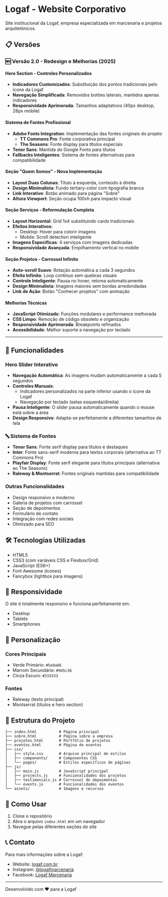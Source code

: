 # Logaf - Website Corporativo

Site institucional da Logaf, empresa especializada em marcenaria e projetos arquitetônicos.

## 📋 Versões

### 🆕 Versão 2.0 - Redesign e Melhorias (2025)

#### Hero Section - Controles Personalizados
- **Indicadores Customizados**: Substituição dos pontos tradicionais pelo ícone da Logaf
- **Navegação Simplificada**: Removidos botões laterais, mantidos apenas indicadores
- **Responsividade Aprimorada**: Tamanhos adaptativos (40px desktop, 28px mobile)

#### Sistema de Fontes Profissional
- **Adobe Fonts Integration**: Implementação das fontes originais do projeto
  - **TT Commons Pro**: Fonte corporativa principal
  - **The Seasons**: Fonte display para títulos especiais
- **Tenor Sans**: Mantida do Google Fonts para títulos
- **Fallbacks Inteligentes**: Sistema de fontes alternativas para compatibilidade

#### Seção "Quem Somos" - Nova Implementação
- **Layout Duas Colunas**: Título à esquerda, conteúdo à direita
- **Design Minimalista**: Fundo tertiary-color com tipografia branca
- **Link Interativo**: Botão animado para página "Sobre"
- **Altura Viewport**: Seção ocupa 100vh para impacto visual

#### Seção Serviços - Reformulação Completa
- **Layout Horizontal**: Grid 1x4 substituindo cards tradicionais
- **Efeitos Interativos**: 
  - Desktop: Hover para colorir imagens
  - Mobile: Scroll detection inteligente
- **Imagens Específicas**: 4 serviços com imagens dedicadas
- **Responsividade Avançada**: Empilhamento vertical no mobile

#### Seção Projetos - Carrossel Infinito
- **Auto-scroll Suave**: Rotação automática a cada 3 segundos
- **Efeito Infinito**: Loop contínuo sem quebras visuais
- **Controle Inteligente**: Pausa no hover, retoma automaticamente
- **Design Minimalista**: Imagens maiores sem bordas arredondadas
- **Link de Ação**: Botão "Conhecer projetos" com animação

#### Melhorias Técnicas
- **JavaScript Otimizado**: Funções modulares e performance melhorada
- **CSS Limpo**: Remoção de código obsoleto e organização
- **Responsividade Aprimorada**: Breakpoints refinados
- **Acessibilidade**: Melhor suporte a navegação por teclado

---

## 🚀 Funcionalidades

### Hero Slider Interativo
- **Navegação Automática**: As imagens mudam automaticamente a cada 5 segundos
- **Controles Manuais**: 
  - Indicadores personalizados na parte inferior usando o ícone da Logaf
  - Navegação por teclado (setas esquerda/direita)
- **Pausa Inteligente**: O slider pausa automaticamente quando o mouse está sobre a área
- **Design Responsivo**: Adapta-se perfeitamente a diferentes tamanhos de tela

### 🔤 Sistema de Fontes
- **Tenor Sans**: Fonte serif display para títulos e destaques
- **Inter**: Fonte sans-serif moderna para textos corporais (alternativa ao TT Commons Pro)
- **Playfair Display**: Fonte serif elegante para títulos principais (alternativa ao The Seasons)
- **Raleway & Montserrat**: Fontes originais mantidas para compatibilidade

### Outras Funcionalidades
- Design responsivo e moderno
- Galeria de projetos com carrossel
- Seção de depoimentos
- Formulário de contato
- Integração com redes sociais
- Otimizado para SEO

## 🛠️ Tecnologias Utilizadas

- HTML5
- CSS3 (com variáveis CSS e Flexbox/Grid)
- JavaScript (ES6+)
- Font Awesome (ícones)
- Fancybox (lightbox para imagens)

## 📱 Responsividade

O site é totalmente responsivo e funciona perfeitamente em:
- Desktop
- Tablets
- Smartphones

## 🎨 Personalização

### Cores Principais
- Verde Primário: `#5e8a66`
- Marrom Secundário: `#9d5c36`
- Cinza Escuro: `#333333`

### Fontes
- Raleway (texto principal)
- Montserrat (títulos e hero section)

## 📂 Estrutura do Projeto

```
├── index.html          # Página principal
├── sobre.html          # Página sobre a empresa
├── projetos.html       # Portfólio de projetos
├── eventos.html        # Página de eventos
├── css/
│   ├── style.css       # Arquivo principal de estilos
│   ├── components/     # Componentes CSS
│   └── pages/          # Estilos específicos de páginas
├── js/
│   ├── main.js         # JavaScript principal
│   ├── projects.js     # Funcionalidades dos projetos
│   ├── testimonials.js # Carrossel de depoimentos
│   └── events.js       # Funcionalidades dos eventos
└── assets/             # Imagens e recursos
```

## 🚀 Como Usar

1. Clone o repositório
2. Abra o arquivo `index.html` em um navegador
3. Navegue pelas diferentes seções do site

## 📞 Contato

Para mais informações sobre a Logaf:
- Website: [logaf.com.br](http://logaf.com.br)
- Instagram: [@logafmarcenaria](https://www.instagram.com/logafmarcenaria/)
- Facebook: [Logaf Marcenaria](https://www.facebook.com/logafmarcenaria/)

---

Desenvolvido com ❤️ para a Logaf 